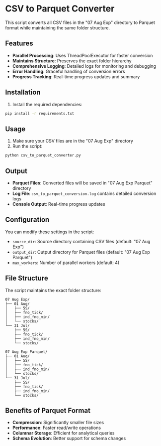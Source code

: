 # CSV to Parquet Converter

This script converts all CSV files in the "07 Aug Exp" directory to Parquet format while maintaining the same folder structure.

## Features

- **Parallel Processing**: Uses ThreadPoolExecutor for faster conversion
- **Maintains Structure**: Preserves the exact folder hierarchy
- **Comprehensive Logging**: Detailed logs for monitoring and debugging
- **Error Handling**: Graceful handling of conversion errors
- **Progress Tracking**: Real-time progress updates and summary

## Installation

1. Install the required dependencies:
```bash
pip install -r requirements.txt
```

## Usage

1. Make sure your CSV files are in the "07 Aug Exp" directory
2. Run the script:
```bash
python csv_to_parquet_converter.py
```

## Output

- **Parquet Files**: Converted files will be saved in "07 Aug Exp Parquet" directory
- **Log File**: `csv_to_parquet_conversion.log` contains detailed conversion logs
- **Console Output**: Real-time progress updates

## Configuration

You can modify these settings in the script:
- `source_dir`: Source directory containing CSV files (default: "07 Aug Exp")
- `output_dir`: Output directory for Parquet files (default: "07 Aug Exp Parquet")
- `max_workers`: Number of parallel workers (default: 4)

## File Structure

The script maintains the exact folder structure:
```
07 Aug Exp/
├── 01 Aug/
│   ├── 5S/
│   ├── fno_tick/
│   ├── ind_fno_min/
│   └── stocks/
└── 31 Jul/
    ├── 5S/
    ├── fno_tick/
    ├── ind_fno_min/
    └── stocks/

07 Aug Exp Parquet/
├── 01 Aug/
│   ├── 5S/
│   ├── fno_tick/
│   ├── ind_fno_min/
│   └── stocks/
└── 31 Jul/
    ├── 5S/
    ├── fno_tick/
    ├── ind_fno_min/
    └── stocks/
```

## Benefits of Parquet Format

- **Compression**: Significantly smaller file sizes
- **Performance**: Faster read/write operations
- **Columnar Storage**: Efficient for analytical queries
- **Schema Evolution**: Better support for schema changes 
